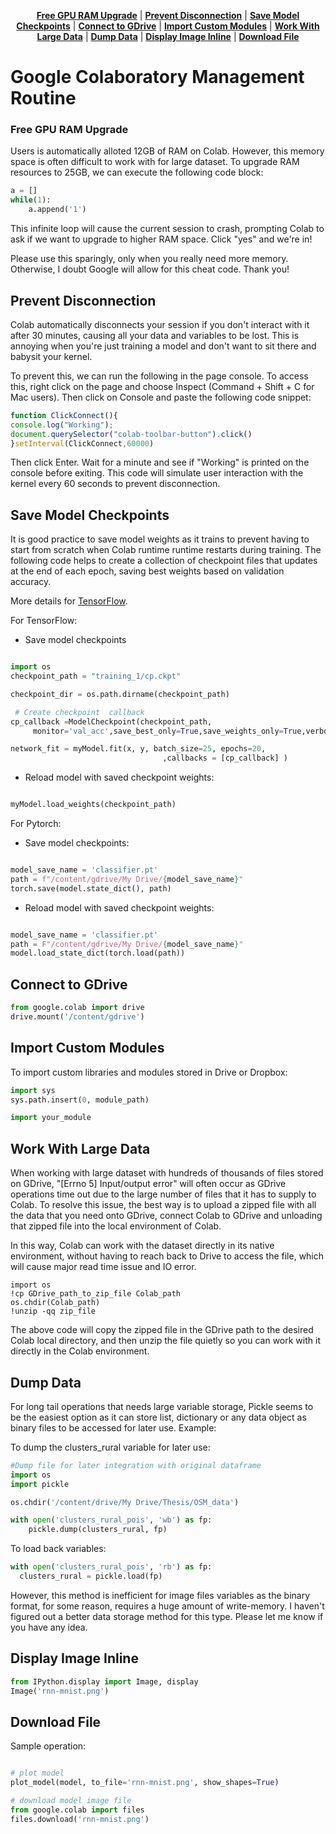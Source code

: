 <p align="center">
<b><a href="#free-gpu-ram-upgrade">Free GPU RAM Upgrade</a></b>
|
<b><a href="#prevent-disconnection">Prevent Disconnection</a></b>
|
<b><a href="#save-model-checkpoints">Save Model Checkpoints</a></b>
|
<b><a href="#connect-to-gdrive">Connect to GDrive</a></b>
|
<b><a href="#import-custom-modules">Import Custom Modules</a></b>
|
<b><a href="#work-with-large-data">Work With Large Data</a></b>
|
<b><a href="#dump-data">Dump Data</a></b>
|
<b><a href="#display-image-inline">Display Image Inline</a></b>
|
<b><a href="#download-file">Download File</a></b>
</p>

# Google Colaboratory Management Routine 

### Free GPU RAM Upgrade 

Users is automatically alloted 12GB of RAM on Colab. However, this memory space is often difficult to work with for large dataset. To upgrade RAM resources to 25GB, we can execute the following code block: 

```python
a = []
while(1):
    a.append('1')
```

This infinite loop will cause the current session to crash, prompting Colab to ask if we want to upgrade to higher RAM space. Click "yes" and we're in!

Please use this sparingly, only when you really need more memory. Otherwise, I doubt Google will allow for this cheat code. Thank you! 

## Prevent Disconnection

Colab automatically disconnects your session if you don't interact with it after 30 minutes, causing all your data and variables to be lost. This is annoying when you're just training a model and don't want to sit there and babysit your kernel. 

To prevent this, we can run the following in the page console. To access this, right click on the page and choose Inspect (Command + Shift + C for Mac users). Then click on Console and paste the following code snippet:

```javascript
function ClickConnect(){
console.log("Working"); 
document.querySelector("colab-toolbar-button").click() 
}setInterval(ClickConnect,60000)
```

Then click Enter. Wait for a minute and see if "Working" is printed on the console before exiting. This code will simulate user interaction with the kernel every 60 seconds to prevent disconnection. 

## Save Model Checkpoints

It is good practice to save model weights as it trains to prevent having to start from scratch when Colab runtime runtime restarts during training. The following code helps to create a collection of checkpoint files that updates at the end of each epoch, saving best weights based on validation accuracy. 

More details for [TensorFlow](https://colab.research.google.com/github/tensorflow/docs/blob/master/site/en/tutorials/keras/save_and_load.ipynb#scrollTo=S_FA-ZvxuXQV). 

For TensorFlow:

- Save model checkpoints

```python

import os 
checkpoint_path = "training_1/cp.ckpt" 

checkpoint_dir = os.path.dirname(checkpoint_path)

 # Create checkpoint  callback 
cp_callback =ModelCheckpoint(checkpoint_path, 
     monitor='val_acc',save_best_only=True,save_weights_only=True,verbose=1)

network_fit = myModel.fit(x, y, batch_size=25, epochs=20,
                                  ,callbacks = [cp_callback] )
```

- Reload model with saved checkpoint weights:

```python

myModel.load_weights(checkpoint_path)
```

For Pytorch: 

- Save model checkpoints:

```python

model_save_name = 'classifier.pt'
path = f"/content/gdrive/My Drive/{model_save_name}" 
torch.save(model.state_dict(), path)
```

- Reload model with saved checkpoint weights:

```python

model_save_name = 'classifier.pt'
path = F"/content/gdrive/My Drive/{model_save_name}"
model.load_state_dict(torch.load(path))
```

## Connect to GDrive 

```python
from google.colab import drive
drive.mount('/content/gdrive')
```

## Import Custom Modules 

To import custom libraries and modules stored in Drive or Dropbox:

```python
import sys
sys.path.insert(0, module_path)

import your_module
```

## Work With Large Data

When working with large dataset with hundreds of thousands of files stored on GDrive, "[Errno 5] Input/output error" will often occur as GDrive operations time out due to the large number of files that it has to supply to Colab. To resolve this issue, the best way is to upload a zipped file with all the data that you need onto GDrive, connect Colab to GDrive and unloading that zipped file into the local environment of Colab. 

In this way, Colab can work with the dataset directly in its native environment, without having to reach back to Drive to access the file, which will cause major read time issue and IO error. 

```console
import os
!cp GDrive_path_to_zip_file Colab_path
os.chdir(Colab_path)
!unzip -qq zip_file
```

The above code will copy the zipped file in the GDrive path to the desired Colab local directory, and then unzip the file quietly so you can work with it directly in the Colab environment. 

## Dump Data

For long tail operations that needs large variable storage, Pickle seems to be the easiest option as it can store list, dictionary or any data object as binary files to be accessed for later use. Example:

To dump the clusters_rural variable for later use: 

```python
#Dump file for later integration with original dataframe
import os
import pickle

os.chdir('/content/drive/My Drive/Thesis/OSM_data')

with open('clusters_rural_pois', 'wb') as fp:
    pickle.dump(clusters_rural, fp)
```

To load back variables: 

```python
with open('clusters_rural_pois', 'rb') as fp:
  clusters_rural = pickle.load(fp)
```

However, this method is inefficient for image files variables as the binary format, for some reason, requires a huge amount of write-memory. I haven't figured out a better data storage method for this type. Please let me know if you have any idea. 

## Display Image Inline 

```python
from IPython.display import Image, display
Image('rnn-mnist.png')
```

## Download File

Sample operation:

```python

# plot model
plot_model(model, to_file='rnn-mnist.png', show_shapes=True)

# download model image file
from google.colab import files
files.download('rnn-mnist.png')
```

